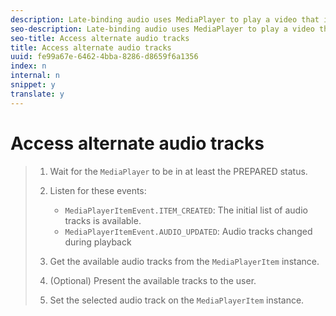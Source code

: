 ```yaml
---
description: Late-binding audio uses MediaPlayer to play a video that is specified in an M3U8 HLS playlist and that can contain several alternate audio streams.
seo-description: Late-binding audio uses MediaPlayer to play a video that is specified in an M3U8 HLS playlist and that can contain several alternate audio streams.
seo-title: Access alternate audio tracks
title: Access alternate audio tracks
uuid: fe99a67e-6462-4bba-8286-d8659f6a1356
index: n
internal: n
snippet: y
translate: y
---
```


# Access alternate audio tracks


>1. Wait for the `MediaPlayer` to be in at least the PREPARED status.
>1. Listen for these events:
>    
>    * `MediaPlayerItemEvent.ITEM_CREATED`: The initial list of audio tracks is available.
>    * `MediaPlayerItemEvent.AUDIO_UPDATED`: Audio tracks changed during playback
>    
>1. Get the available audio tracks from the `MediaPlayerItem` instance.
>1. (Optional) Present the available tracks to the user.
>1. Set the selected audio track on the `MediaPlayerItem` instance.
